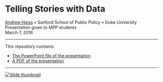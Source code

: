 # Telling Stories with Data

[Andrew Heiss](https://www.andrewheiss.com/) • Sanford School of Public Policy • Duke University  
Presentation given to MPP students  
March 7, 2016

---

This repository contains:

- [The PowerPoint file of the presentation](presentation/Telling%20stories%20with%20data,%20short.pptx)
- [A PDF of the presentation](presentation/Telling%20stories%20with%20data,%20short.pdf)

---

[![Slide thumbnail](img/slides-thumb.png)](presentation/Telling%20stories%20with%20data,%20short.pdf)
